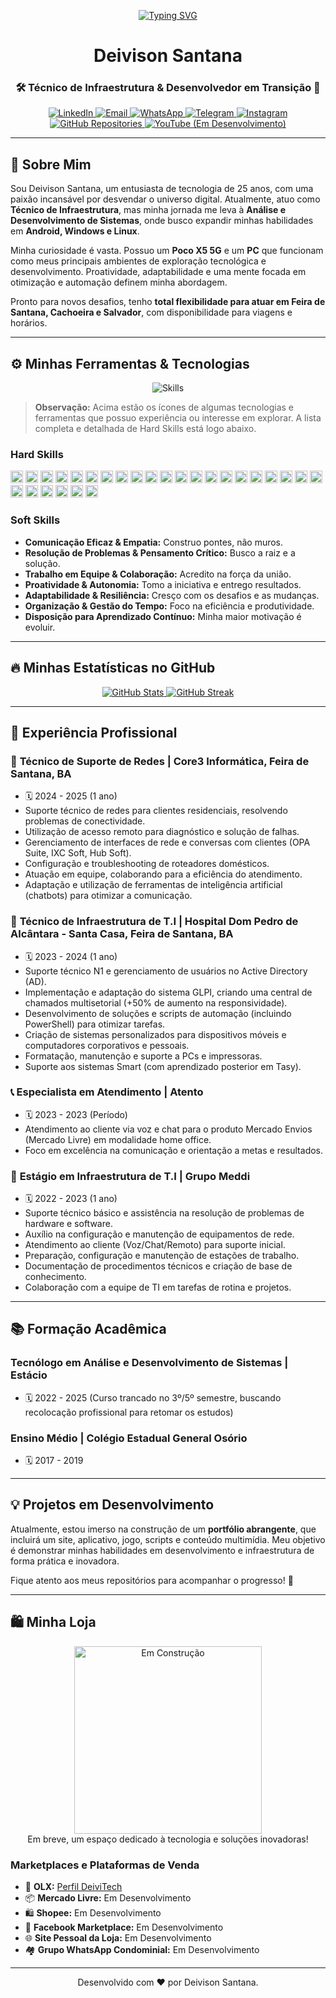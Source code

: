 <p align="center">
  <a href="https://github.com/Deivisan" target="_blank">
    <img src="https://readme-typing-svg.demolab.com?font=Fira+Code&pause=1000&color=F70000&random=false&width=435&lines=Ol%C3%A1%2C+sou+o+Deivison+Santana!;Bem-vindo+ao+meu+perfil+GitHub!;Vamos+conectar!" alt="Typing SVG" />
  </a>
</p>

<h1 align="center">Deivison Santana</h1>
<h3 align="center">🛠️ Técnico de Infraestrutura & Desenvolvedor em Transição 🚀</h3>

<p align="center">
  <a href="https://www.linkedin.com/in/deivisonlsantana/" target="_blank">
    <img src="https://img.shields.io/badge/LinkedIn-0077B5?style=for-the-badge&logo=linkedin&logoColor=white" alt="LinkedIn">
  </a>
  <a href="mailto:DeiviLSantana@outlook.com" target="_blank">
    <img src="https://img.shields.io/badge/Email-D14836?style=for-the-badge&logo=gmail&logoColor=white" alt="Email">
  </a>
   <a href="https://wa.me/5575981231019?text=acabei+de+ver+seu+repositorio+do+github+e+achei+bem+daoha%2C+principalmente+porque+colocou+a+op%C3%A7%C3%A3o+para+falar+contigo+diretamente%2C+ent%C3%A3o...+Ol%C3%A1%2C+como+vai%3F++%3D%29+%2C+me+chamo+___" target="_blank">
    <img src="https://img.shields.io/badge/WhatsApp-25D366?style=for-the-badge&logo=whatsapp&logoColor=white" alt="WhatsApp">
  </a>
  <a href="https://t.me/deivilsan" target="_blank">
    <img src="https://img.shields.io/badge/Telegram-26A5E4?style=for-the-badge&logo=telegram&logoColor=white" alt="Telegram">
  </a>
  <a href="https://www.instagram.com/deivilsan/" target="_blank">
    <img src="https://img.shields.io/badge/Instagram-E4405F?style=for-the-badge&logo=instagram&logoColor=white" alt="Instagram">
  </a>
   <a href="https://github.com/Deivisan?tab=repositories" target="_blank">
    <img src="https://img.shields.io/badge/GitHub-100000?style=for-the-badge&logo=github&logoColor=white" alt="GitHub Repositories">
  </a>
  <a href="https://www.youtube.com/@Deivi-Tech" target="_blank"> <img src="https://img.shields.io/badge/YouTube-FF0000?style=for-the-badge&logo=youtube&logoColor=white" alt="YouTube (Em Desenvolvimento)">
  </a>
</p>

---

## 👋 Sobre Mim

Sou Deivison Santana, um entusiasta de tecnologia de 25 anos, com uma paixão incansável por desvendar o universo digital. Atualmente, atuo como **Técnico de Infraestrutura**, mas minha jornada me leva à **Análise e Desenvolvimento de Sistemas**, onde busco expandir minhas habilidades em **Android, Windows e Linux**.

Minha curiosidade é vasta. Possuo um **Poco X5 5G** e um **PC** que funcionam como meus principais ambientes de exploração tecnológica e desenvolvimento. Proatividade, adaptabilidade e uma mente focada em otimização e automação definem minha abordagem.

Pronto para novos desafios, tenho **total flexibilidade para atuar em Feira de Santana, Cachoeira e Salvador**, com disponibilidade para viagens e horários.

---

## ⚙️ Minhas Ferramentas & Tecnologias

<p align="center">
  <img src="https://skillicons.dev/icons?i=powershell,windows,linux,adb,sql,html,css,vscode,docker,wsl,git,github,linkedin,chrome,fedora,debian,android,apple,kali,visualstudio,vim,bash,python,typescript,javascript,firebase,nodejs,react,angular,vue,java,c,cpp,cs,dotnet,php,go,ruby,rust,kubernetes,aws,azure,gcp,nginx,apache,figma,unity,unrealengine,blender,autocad,photoshop,illustrator,aftereffects,premiere,jira,trello,slack,discord" alt="Skills" />
</p>

> **Observação:** Acima estão os ícones de algumas tecnologias e ferramentas que possuo experiência ou interesse em explorar. A lista completa e detalhada de Hard Skills está logo abaixo.

### Hard Skills

<p>
  <code><img height="20" src="https://img.shields.io/badge/PowerShell-FF0000?style=for-the-badge&logo=powershell&logoColor=white"></code>
  <code><img height="20" src="https://img.shields.io/badge/Windows-0078D6?style=for-the-badge&logo=windows&logoColor=white"></code>
  <code><img height="20" src="https://img.shields.io/badge/Linux-FCC624?style=for-the-badge&logo=linux&logoColor=black"></code>
  <code><img height="20" src="https://img.shields.io/badge/ADB_Tools-20BE6D?style=for-the-badge&logo=android&logoColor=white"></code>
  <code><img height="20" src="https://img.shields.io/badge/SQL-4479A1?style=for-the-badge&logo=postgresql&logoColor=white"></code>
  <code><img height="20" src="https://img.shields.io/badge/Active_Directory-4488C5?style=for-the-badge&logo=windows&logoColor=white"></code>
  <code><img height="20" src="https://img.shields.io/badge/GLPI-0077B5?style=for-the-badge&logo=glpi&logoColor=white"></code>
  <code><img height="20" src="https://img.shields.io/badge/VSCode-007ACC?style=for-the-badge&logo=visual-studio-code&logoColor=white"></code>
  <code><img height="20" src="https://img.shields.io/badge/HubSoft-F05032?style=for-the-badge&logo=hubspot&logoColor=white"></code>
  <code><img height="20" src="https://img.shields.io/badge/IXC_Soft-28A745?style=for-the-badge&logo=data:image/png;base64,iVBORw0KGgoAAAANSUhEUgAAACAAAAAgCAMAAABEpIrGAAAALVBMVEUAAAAzMzM0NDQ1NTU2NjY3Nzc4ODg5OTk6Ojo7Ozs8PDw9PTw/Pz8AAABm0l8FAAAADXRSTlMAESIzRHVmd4iZqrvM3e85M+lYAAAAVUlEQVR4AWNggAJmNgYWVmYAAwOzpLGBAQQEhoWHiIiKiouMgpKKmoQEEzMrGwMbMzsHDx8YABeSExYXFycnJxcXDx8/AyspKYWFhYeHh4iIiIICAPX5BwD6B0L/jT32JAAAAABJRU5ErkJggg==" alt="IXC Soft"></code>
  <code><img height="20" src="https://img.shields.io/badge/OPA_Suite-F8F8F8?style=for-the-badge&logo=data:image/png;base64,iVBORw0KGgoAAAANSUhEUgAAACAAAAAgCAMAAABEpIrGAAAAUVBMVEUAAAAjIyMjIyMjIyMjIyMjIyMjIyMjIyMjIyMjIyMjIyMjIyMjIyMjIyMjIyMjIyMjIyMjIyMjIyMjIyMjIyMjIyMjIyMjIyMjIyMjIyMjIyMjIyJj8xH3AAAAHHRSTlMAFjIuMhAQEjIwMDw8PD09Pj5AQEBAQEBAQGA0m9QAAACySURBVBgZlc9dDoMgFAXgY4sP0rQ5d9p//8Y+jG+8F3q0vP9oA5A4l3VpX4V6+g840i0hB6XyI184tT0k/e022CgA64+S580KAAQ42WwW+Ff6oRk7oWjJm3wAAt9vF90iX9b+l/z/kI5/8gQJgTqC8CgA4x8gX3y74oQUe0lP20gMIAK9vL91iP8R/kH5/yG7/sIAH1x8mXw94kY0aEwH+YkAAAAASUVORK5Ggg==" alt="OPA Suite"></code>
  <code><img height="20" src="https://img.shields.io/badge/Roteadores_Domésticos-1A1A1A?style=for-the-badge&logo=router&logoColor=white"></code>
  <code><img height="20" src="https://img.shields.io/badge/HTML5-E34F26?style=for-the-badge&logo=html5&logoColor=white"></code>
  <code><img height="20" src="https://img.shields.io/badge/CSS3-1572B6?style=for-the-badge&logo=css3&logoColor=white"></code>
  <code><img height="20" src="https://img.shields.io/badge/Scripts_&_Automação-4A235A?style=for-the-badge&logo=python&logoColor=white"></code>
  <code><img height="20" src="https://img.shields.io/badge/Manutenção_&_Formatação_PCs-8B4513?style=for-the-badge&logo=dell&logoColor=white"></code>
  <code><img height="20" src="https://img.shields.io/badge/Manutenção_Impressoras-000000?style=for-the-badge&logo=hp&logoColor=white"></code>
  <code><img height="20" src="https://img.shields.io/badge/Suporte_Técnico_N1-4CAF50?style=for-the-badge&logo=data:image/png;base64,iVBORw0KGgoAAAANSUhEUgAAACAAAAAgCAMAAABEpIrGAAAAOVBMVEUAAAAAAAAAAACqqqqwsLCxsbGxsbGysrKzs7O0tLS1tbW3t7e4uLi5ubm6urq7u7u9vb3////Zl49mAAAAEHRSTlMAESIzNFVmd4iZqrvM3e85k67sXQAAADxJREFUeAGVzbkdgCAMBMHcKz7d/39tJ02n1zE012N6sK40kYd9b3Xz0gQ9f6+wU60f2i4HhIeFmQ+y7Lw15jHwAAAABJRU5ErkJggg==" alt="Suporte N1"></code>
  <code><img height="20" src="https://img.shields.io/badge/Virtualização-007ACC?style=for-the-badge&logo=virtualbox&logoColor=white"></code>
  <code><img height="20" src="https://img.shields.io/badge/Windows_Server-FF7800?style=for-the-badge&logo=windows&logoColor=white"></code>
  <code><img height="20" src="https://img.shields.io/badge/Gerenciamento_Pacotes-3B82F6?style=for-the-badge&logo=data:image/png;base64,iVBORw0KGgoAAAANSUhEUgAAACAAAAAgCAMAAABEpIrGAAAAOVBMVEUAAAAAAACqqqqwsLCxsbGxsbGysrKzs7O0tLS1tbW3t7e4uLi5ubm6urq7u7u9vb3////Zl49mAAAAEHRSTlMAESIzNFVmd4iZqrvM3e85k67sXQAAADxJREFUeAGVzbkdgCAMBMHcKz7d/39tJ02n1zE012N6sK40kYd9b3Xz0gQ9f6+wU60f2i4HhIeFmQ+y7Lw15jHwAAAABJRU5ErkJggg==" alt="Gerenciamento de Pacotes"></code>
  <code><img height="20" src="https://img.shields.io/badge/CLI-222222?style=for-the-badge&logo=gnubash&logoColor=white"></code>
  <code><img height="20" src="https://img.shields.io/badge/Redes_(TCP%2FIP%2CDNS%2CHTTP%2FHTTPS)-8E44AD?style=for-the-badge&logo=ethernet&logoColor=white"></code>
  <code><img height="20" src="https://img.shields.io/badge/Segurança_da_Informação-333333?style=for-the-badge&logo=buymeacoffee&logoColor=white"></code>
  <code><img height="20" src="https://img.shields.io/badge/LGPD-00A0C6?style=for-the-badge&logo=data:image/png;base64,iVBORw0KGgoAAAANSUhEUgAAACAAAAAgCAMAAABEpIrGAAAAQVBMVEUAAAAAAACIiIiKioqMjIyOjo6QkJCSkpKTk5OUlJSVlZWWlpaXl5eYmJiZmZmampqaqqqrq6usrKysrKytra2urq6vr6+wsLCxsYHnAAAAF3RSTlMAESIzNFVmd4iZqrvM3e85k7S1tre6x8/bQYQAAAB5SURBVBgZnc7JDgQhFEXhE21Xk2N9/47u8E1xQ4yB+mKADw4Y4k/oD6pS2o85BvRjSBAp6bM+1VzBgwQ/b5iE9R8f1Rj9Qf9h8cHAwICAgIC/2502QoAIG5a/1gT9f122h/wS39S5/8hAAAATb12u1o32k9qAAAAAElFTkSuQmCC" alt="LGPD"></code>
  <code><img height="20" src="https://img.shields.io/badge/Desenvolvimento_Mobile_&_Low--Level-303F9F?style=for-the-badge&logo=android&logoColor=white"></code>
  <code><img height="20" src="https://img.shields.io/badge/Adaptação_Sistemas_Operacionais-5F6A7B?style=for-the-badge&logo=data:image/png;base64,iVBORw0KGgoAAAANSUhEUgAAACAAAAAgCAMAAABEpIrGAAAAYFBMVEUAAAAzMzM0NDQ1NTU2NjY3Nzc4ODg5OTk6Ojo7Ozs8PDw9PTw/Pz8AAABmZmZmZmZmZmZmZmZmZmZmZmZmZmZmZmZmZmZmZmZmZmZmZmZmZmZmZmZmZmZmAABl1Y9pAAAACHRSTlMAESIzRFVmd4iZqrvM3e85U4lXAAAAg0lEQVR4AWMYwMABAwMDgwMDAwMDgzABAwNzUCMTMDMxNDIydHEwsLAyMXNwtbNxsLExtHJxdHEwsLExsHNxdfP08vH18fP3DwjABQSEhUXFxcXHx8fHyMjIycjJycnLx8fXycjJycnLxcXHx8fHyMjIyMjJyczNzcnNzc3Nzc3Pzc3Nzc0AAB2GCAW7W/oAAAAAAElFTkSuQmCC" alt="Adaptação SO"></code>
</p>

### Soft Skills

* **Comunicação Eficaz & Empatia:** Construo pontes, não muros.
* **Resolução de Problemas & Pensamento Crítico:** Busco a raiz e a solução.
* **Trabalho em Equipe & Colaboração:** Acredito na força da união.
* **Proatividade & Autonomia:** Tomo a iniciativa e entrego resultados.
* **Adaptabilidade & Resiliência:** Cresço com os desafios e as mudanças.
* **Organização & Gestão do Tempo:** Foco na eficiência e produtividade.
* **Disposição para Aprendizado Contínuo:** Minha maior motivação é evoluir.

---

## 🔥 Minhas Estatísticas no GitHub

<p align="center">
  <a href="https://github.com/Deivisan" target="_blank">
    <img src="https://github-readme-stats.vercel.app/api?username=Deivisan&show_icons=true&theme=radical&hide_border=true&count_private=true" alt="GitHub Stats" />
  </a>
  <a href="https://github.com/Deivisan" target="_blank">
    <img src="https://github-readme-streak-stats.herokuapp.com/?user=Deivisan&theme=radical&hide_border=true" alt="GitHub Streak" />
  </a>
</p>

---

## 💼 Experiência Profissional

### 🔗 **Técnico de Suporte de Redes** | Core3 Informática, Feira de Santana, BA
* 🗓️ 2024 - 2025 (1 ano)
* Suporte técnico de redes para clientes residenciais, resolvendo problemas de conectividade.
* Utilização de acesso remoto para diagnóstico e solução de falhas.
* Gerenciamento de interfaces de rede e conversas com clientes (OPA Suite, IXC Soft, Hub Soft).
* Configuração e troubleshooting de roteadores domésticos.
* Atuação em equipe, colaborando para a eficiência do atendimento.
* Adaptação e utilização de ferramentas de inteligência artificial (chatbots) para otimizar a comunicação.

### 🏥 **Técnico de Infraestrutura de T.I** | Hospital Dom Pedro de Alcântara - Santa Casa, Feira de Santana, BA
* 🗓️ 2023 - 2024 (1 ano)
* Suporte técnico N1 e gerenciamento de usuários no Active Directory (AD).
* Implementação e adaptação do sistema GLPI, criando uma central de chamados multisetorial (+50% de aumento na responsividade).
* Desenvolvimento de soluções e scripts de automação (incluindo PowerShell) para otimizar tarefas.
* Criação de sistemas personalizados para dispositivos móveis e computadores corporativos e pessoais.
* Formatação, manutenção e suporte a PCs e impressoras.
* Suporte aos sistemas Smart (com aprendizado posterior em Tasy).

### 📞 **Especialista em Atendimento** | Atento
* 🗓️ 2023 - 2023 (Período)
* Atendimento ao cliente via voz e chat para o produto Mercado Envios (Mercado Livre) em modalidade home office.
* Foco em excelência na comunicação e orientação a metas e resultados.

### 🏢 **Estágio em Infraestrutura de T.I** | Grupo Meddi
* 🗓️ 2022 - 2023 (1 ano)
* Suporte técnico básico e assistência na resolução de problemas de hardware e software.
* Auxílio na configuração e manutenção de equipamentos de rede.
* Atendimento ao cliente (Voz/Chat/Remoto) para suporte inicial.
* Preparação, configuração e manutenção de estações de trabalho.
* Documentação de procedimentos técnicos e criação de base de conhecimento.
* Colaboração com a equipe de TI em tarefas de rotina e projetos.

---

## 📚 Formação Acadêmica

### **Tecnólogo em Análise e Desenvolvimento de Sistemas** | Estácio
* 🗓️ 2022 - 2025 (Curso trancado no 3º/5º semestre, buscando recolocação profissional para retomar os estudos)

### **Ensino Médio** | Colégio Estadual General Osório
* 🗓️ 2017 - 2019

---

## 💡 Projetos em Desenvolvimento

Atualmente, estou imerso na construção de um **portfólio abrangente**, que incluirá um site, aplicativo, jogo, scripts e conteúdo multimídia. Meu objetivo é demonstrar minhas habilidades em desenvolvimento e infraestrutura de forma prática e inovadora.

Fique atento aos meus repositórios para acompanhar o progresso! 🚧

---

## 🛍️ Minha Loja

<p align="center">
  <a href="#" target="_blank">  <img src="https://user-images.githubusercontent.com/74038190/176201804-6827062b-8c6c-48cd-a53f-3e32148a7402.gif" alt="Em Construção" width="300"/>
  </a>
  <br>
  Em breve, um espaço dedicado à tecnologia e soluções inovadoras!
</p>

### Marketplaces e Plataformas de Venda

* 🛒 **OLX:** <a href="https://www.olx.com.br/perfil/deivitech-ffc5d005" target="_blank">Perfil DeiviTech</a>
* 📦 **Mercado Livre:** Em Desenvolvimento
* 🛍️ **Shopee:** Em Desenvolvimento
* 📘 **Facebook Marketplace:** Em Desenvolvimento
* 🌐 **Site Pessoal da Loja:** Em Desenvolvimento
* 🏘️ **Grupo WhatsApp Condominial:** Em Desenvolvimento

---

<p align="center">
  Desenvolvido com ❤️ por Deivison Santana.
</p>
